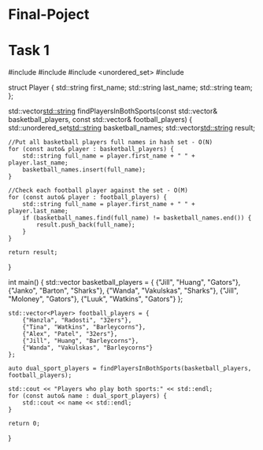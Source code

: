 # Final-Poject
# Task 1


#include <iostream>
#include <vector>
#include <unordered_set>
#include <string>

struct Player {
    std::string first_name;
    std::string last_name;
    std::string team;
};

std::vector<std::string> findPlayersInBothSports(const std::vector<Player>& basketball_players, 
                                                 const std::vector<Player>& football_players) {
    std::unordered_set<std::string> basketball_names;
    std::vector<std::string> result;
    
    //Put all basketball players full names in hash set - O(N)
    for (const auto& player : basketball_players) {
        std::string full_name = player.first_name + " " + player.last_name;
        basketball_names.insert(full_name);
    }
    
    //Check each football player against the set - O(M)
    for (const auto& player : football_players) {
        std::string full_name = player.first_name + " " + player.last_name;
        if (basketball_names.find(full_name) != basketball_names.end()) {
            result.push_back(full_name);
        }
    }
    
    return result;
}

int main() {
    std::vector<Player> basketball_players = {
        {"Jill", "Huang", "Gators"},
        {"Janko", "Barton", "Sharks"},
        {"Wanda", "Vakulskas", "Sharks"},
        {"Jill", "Moloney", "Gators"},
        {"Luuk", "Watkins", "Gators"}
    };
    
    std::vector<Player> football_players = {
        {"Hanzla", "Radosti", "32ers"},
        {"Tina", "Watkins", "Barleycorns"},
        {"Alex", "Patel", "32ers"},
        {"Jill", "Huang", "Barleycorns"},
        {"Wanda", "Vakulskas", "Barleycorns"}
    };
    
    auto dual_sport_players = findPlayersInBothSports(basketball_players, football_players);
    
    std::cout << "Players who play both sports:" << std::endl;
    for (const auto& name : dual_sport_players) {
        std::cout << name << std::endl;
    }
    
    return 0;
}
